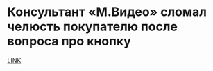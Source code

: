 # Консультант «М.Видео» сломал челюсть покупателю после вопроса про кнопку 



[LINK](https://varlamov.ru/3323972.html)